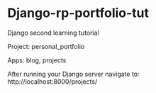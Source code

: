 # Django-rp-portfolio-tut
Django second learning tutorial

Project: personal_portfolio

Apps: blog, projects

After running your Django server navigate to: http://localhost:8000/projects/

